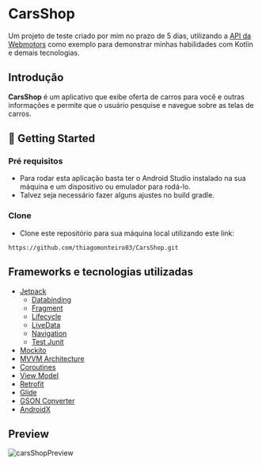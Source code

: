 # CarsShop
Um projeto de teste criado por mim no prazo de 5 dias, utilizando a [API da Webmotors](https://desafioonline.webmotors.com.br/swagger/ui/index#!/OnlineChallenge/OnlineChallenge_Vehicle) como exemplo para demonstrar minhas habilidades com Kotlin e demais tecnologias.

## Introdução
**CarsShop** é um aplicativo que exibe oferta de carros para você e outras informações e permite que o usuário pesquise e navegue sobre as telas de carros.

## 🚀 Getting Started

### Pré requisitos

- Para rodar esta aplicação basta ter o Android Studio instalado na sua máquina e um dispositivo ou emulador para rodá-lo. 
- Talvez seja necessário fazer alguns ajustes no build gradle.

### Clone

- Clone este repositório para sua máquina local utilizando este link:

```
https://github.com/thiagomonteiro03/CarsShop.git
```


## Frameworks e tecnologias utilizadas
- [Jetpack](https://developer.android.com/jetpack)
  - [Databinding](https://developer.android.com/jetpack/androidx/releases/databinding)
  - [Fragment](https://developer.android.com/jetpack/androidx/releases/fragment)
  - [Lifecycle](https://developer.android.com/jetpack/androidx/releases/lifecycle)
  - [LiveData](https://developer.android.com/topic/libraries/architecture/livedata?hl=pt-br)
  - [Navigation](https://developer.android.com/jetpack/androidx/releases/navigation)
  - [Test Junit](https://developer.android.com/jetpack/androidx/releases/test)
- [Mockito](https://site.mockito.org/)
- [MVVM Architecture](https://developer.android.com/jetpack/guide?gclid=Cj0KCQiAwqCOBhCdARIsAEPyW9nSLRR9wpjyczOEb-6sCh859FePC5dZeSGOAVUbfZ2vPio3BB6l3b8aAu-DEALw_wcB&gclsrc=aw.ds)
- [Coroutines](https://developer.android.com/courses/pathways/android-coroutines)
- [View Model](https://developer.android.com/topic/libraries/architecture/viewmodel)
- [Retrofit](https://github.com/square/retrofit)
- [Glide](https://github.com/bumptech/glide)
- [GSON Converter](https://github.com/square/retrofit/tree/master/retrofit-converters/gson)
- [AndroidX](https://developer.android.com/jetpack/androidx?authuser=1)

## Preview

![carsShopPreview](https://user-images.githubusercontent.com/60589333/147411603-ade2cc05-a279-4dd1-8ce4-e44d0b398e23.gif)

